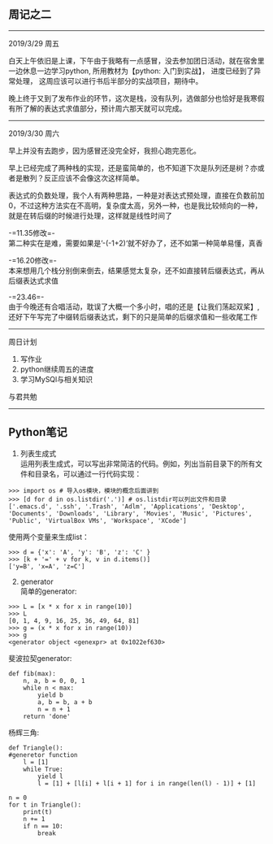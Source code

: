 ## 周记之二
----------------------------------
2019/3/29 周五  

白天上午依旧是上课，下午由于我略有一点感冒，没去参加团日活动，就在宿舍里一边休息一边学习python, 所用教材为【python: 入门到实战】， 进度已经到了异常处理， 这周应该可以进行书后半部分的实战项目，期待中。  

晚上终于又到了发布作业的环节，这次是栈，没有队列，选做部分也恰好是我寒假有所了解的表达式求值部分，预计周六那天就可以完成。

----------------------------------
2019/3/30 周六  

早上并没有去跑步，因为感冒还没完全好，我担心跑完恶化。  

早上已经完成了两种栈的实现，还是蛮简单的，也不知道下次是队列还是树？亦或者是散列？反正应该不会像这次这样简单。
  
表达式的负数处理，我个人有两种思路，一种是对表达式预处理，直接在负数前加0，不过这种方法实在不高明，复杂度太高，另外一种，也是我比较倾向的一种，就是在转后缀的时候进行处理，这样就是线性时间了

-=11.35修改=-  
第二种实在是难，需要如果是’-(-1+2)‘就不好办了，还不如第一种简单易懂，真香  

-=16.20修改=-  
本来想用几个栈分别倒来倒去，结果感觉太复杂，还不如直接转后缀表达式，再从后缀表达式求值

-=23.46=-  
由于今晚还有合唱活动，耽误了大概一个多小时，唱的还是【让我们荡起双桨】,还好下午写完了中缀转后缀表达式，剩下的只是简单的后缀求值和一些收尾工作

-------------------------------
周日计划  
1. 写作业
2. python继续周五的进度
3. 学习MySQl与相关知识

与君共勉

------------------------------
## Python笔记  
1. 列表生成式  
运用列表生成式，可以写出非常简洁的代码。例如，列出当前目录下的所有文件和目录名，可以通过一行代码实现：
```
>>> import os # 导入os模块，模块的概念后面讲到
>>> [d for d in os.listdir('.')] # os.listdir可以列出文件和目录
['.emacs.d', '.ssh', '.Trash', 'Adlm', 'Applications', 'Desktop', 'Documents', 'Downloads', 'Library', 'Movies', 'Music', 'Pictures', 'Public', 'VirtualBox VMs', 'Workspace', 'XCode']
```
使用两个变量来生成list：  
```
>>> d = {'x': 'A', 'y': 'B', 'z': 'C' }
>>> [k + '=' + v for k, v in d.items()]
['y=B', 'x=A', 'z=C']
```

2. generator  
简单的generator: 
```
>>> L = [x * x for x in range(10)]
>>> L
[0, 1, 4, 9, 16, 25, 36, 49, 64, 81]
>>> g = (x * x for x in range(10))
>>> g
<generator object <genexpr> at 0x1022ef630>
```
斐波拉契generator:
```
def fib(max):
    n, a, b = 0, 0, 1
    while n < max:
        yield b
        a, b = b, a + b
        n = n + 1
    return 'done'
```
杨辉三角:
```
def Triangle():
#generetor function
    l = [1]
    while True:
        yield l      
        l = [1] + [l[i] + l[i + 1] for i in range(len(l) - 1)] + [1]

n = 0
for t in Triangle():
    print(t)
    n += 1
    if n == 10: 
        break

```